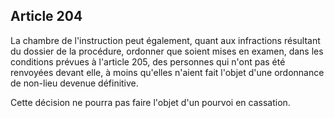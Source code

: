 Article 204
----
La chambre de l'instruction peut également, quant aux infractions résultant du
dossier de la procédure, ordonner que soient mises en examen, dans les
conditions prévues à l'article 205, des personnes qui n'ont pas été renvoyées
devant elle, à moins qu'elles n'aient fait l'objet d'une ordonnance de non-lieu
devenue définitive.

Cette décision ne pourra pas faire l'objet d'un pourvoi en cassation.
